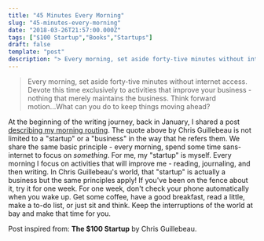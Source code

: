 ```yaml
---
title: "45 Minutes Every Morning"
slug: "45-minutes-every-morning"
date: "2018-03-26T21:57:00.000Z"
tags: ["$100 Startup","Books","Startups"]
draft: false
template: "post"
description: "> Every morning, set aside forty-tive minutes without internet access. Devote this time exclusively to activities that improve your business -nothing that merely maintains the business. Think forward..."
---
```


> Every morning, set aside forty-tive minutes without internet access. Devote this time exclusively to activities that improve your business -nothing that merely maintains the business. Think forward motion...What can you do to keep things moving ahead?

At the beginning of the writing journey, back in January, I shared a post [describing my morning routing](/2018/01/12/morning-routine). The quote above by Chris Guillebeau is not limited to a "startup" or a "business" in the way that he refers them. We share the same basic principle - every morning, spend some time sans-internet to focus on *something*. For me, my "startup" is myself. Every morning I focus on activities that will improve me - reading, journaling, and then writing. In Chris Guillebeau's world, that "startup" is actually a business but the same principles apply! If you've been on the fence about it, try it for one week. For one week, don't check your phone automatically when you wake up. Get some coffee, have a good breakfast, read a little, make a to-do list, or just sit and think. Keep the interruptions of the world at bay and make that time for you.


Post inspired from: **The $100 Startup** by Chris Guillebeau.
